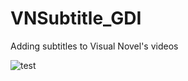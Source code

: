 # VNSubtitle_GDI
Adding subtitles to Visual Novel's videos

![test](https://github.com/Dir-A/VNSubtitle_GDI/blob/main/_other/test.png?raw=true)
